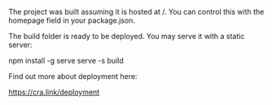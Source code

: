 The project was built assuming it is hosted at /.
You can control this with the homepage field in your package.json.        

The build folder is ready to be deployed.
You may serve it with a static server:

  npm install -g serve
  serve -s build

Find out more about deployment here:

  https://cra.link/deployment
